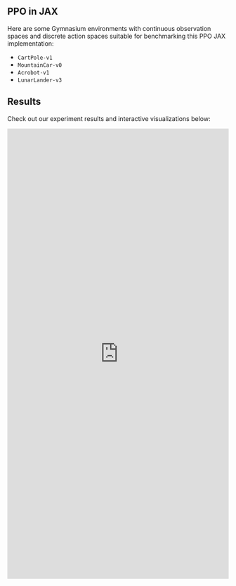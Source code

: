 ## PPO in JAX
Here are some Gymnasium environments with continuous observation spaces and discrete action spaces suitable for benchmarking this PPO JAX implementation:

- `CartPole-v1`
- `MountainCar-v0`
- `Acrobot-v1`
- `LunarLander-v3`
## Results
Check out our experiment results and interactive visualizations below:

<iframe src="https://wandb.ai/azimi/ppo%20jax/reports/JAX-PPO-Results--VmlldzoxMzYzNzMzMg" style="border:none;height:1024px;width:100%">

## Technical Writeup

A detailed technical writeup is coming soon.

Cheers!

## References

- **Proximal Policy Optimization Algorithms**  
    Schulman, J., Wolski, F., Dhariwal, P., Radford, A., & Klimov, O. (2017).  
    [arXiv:1707.06347](https://arxiv.org/abs/1707.06347)

- **CleanRL: High-quality single-file implementations of RL algorithms**  
    [CleanRL GitHub Repository](https://github.com/vwxyzjn/cleanrl)
